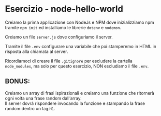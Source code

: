 # Esercizio - node-hello-world

Creiamo la prima applicazione con NodeJs e NPM dove inizializziamo npm tramite `npm init` ed installiamo le librerie `dotenv` e `nodemon`.

Creiamo un file `server.js` dove configuriamo il server.

Tramite il file `.env` configurare una variabile che poi stamperemo in HTML in risposta alla chiamata al server.

Ricordiamoci di creare il file `.gitignore` per escludere la cartella `node_modules`, ma solo per questo esercizio, NON escludiamo il file `.env`.

## BONUS:

Creiamo un array di frasi ispirazionali e creiamo una funzione che ritornerà ogni volta una frase random dall’array.  
Il server dovrà rispondere invocando la funzione e stampando la frase random dentro un tag `H1`.
